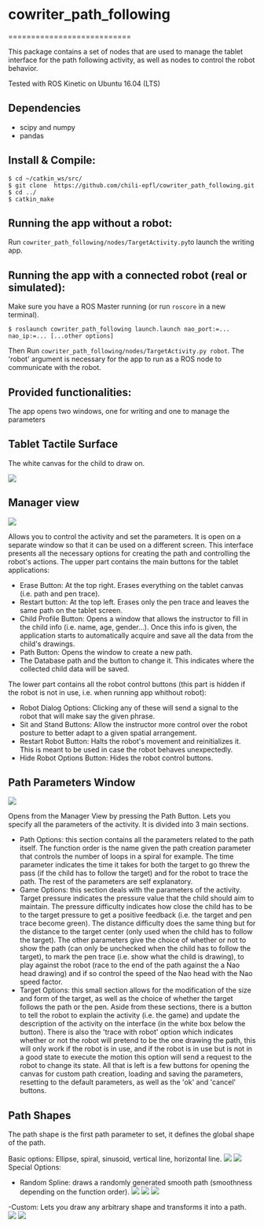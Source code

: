 # cowriter_path_following
===========================

This package contains a set of nodes that are used to manage the tablet interface for the path following activity, as well as nodes to control the robot behavior.

Tested with ROS Kinetic on Ubuntu 16.04 (LTS)

Dependencies
----------
- scipy and numpy
- pandas


Install & Compile:
---------------
```
$ cd ~/catkin_ws/src/
$ git clone  https://github.com/chili-epfl/cowriter_path_following.git
$ cd ../
$ catkin_make
```

Running the app without a robot:
---------------
Run `cowriter_path_following/nodes/TargetActivity.py`to launch the writing app. 


Running the app with a connected robot (real or simulated):
-----------------------------
Make sure you have a ROS Master running (or run `roscore` in a new terminal). 
```
$ roslaunch cowriter_path_following launch.launch nao_port:=... nao_ip:=... [...other options]

```
Then Run `cowriter_path_following/nodes/TargetActivity.py robot`. The 'robot' argument is necessary for the app to run as a ROS node to communicate with the robot.

Provided functionalities:
-----------------------------
The app opens two windows, one for writing and one to manage the parameters

Tablet Tactile Surface
------
The white canvas for the child to draw on.

![](Images/Canvas.png)


Manager view
------
![](Images/manager_view.png) 


Allows you to control the activity and set the parameters. It is open on a separate window so that it can be used on a different screen. This interface presents all the necessary options for creating the path and controlling the robot's actions. 
The upper part contains the main buttons for the tablet applications:
- Erase Button: At the top right. Erases everything on the tablet canvas (i.e. path and pen trace).
- Restart button: At the top left. Erases only the pen trace and leaves the same path on the tablet screen.
- Child Profile Button: Opens a window that allows the instructor to fill in the child info (i.e. name, age, gender...). Once this info is given, the application starts to automatically acquire and save all the data from the child's drawings.
- Path Button: Opens the window to create a new path.
- The Database path and the button to change it. This indicates where the collected child data will be saved.

The lower part contains all the robot control buttons (this part is hidden if the robot is not in use, i.e. when running app whithout robot):
- Robot Dialog Options: Clicking any of these will send a signal to the robot that will make say the given phrase. 
- Sit and Stand Buttons: Allow the instructor more control over the robot posture to better adapt to a given spatial arrangement.
- Restart Robot Button: Halts the robot's movement and reinitializes it. This is meant to be used in case the robot behaves unexpectedly.
- Hide Robot Options Button: Hides the robot control buttons.



Path Parameters Window
------
![](Images/path_params.png)

Opens from the Manager View by pressing the Path Button. Lets you specify all the parameters of the activity. It is divided into 3 main sections.
- Path Options: this section contains all the parameters related to the path itself. The function order is the name given the path creation parameter that controls the number of loops in a spiral for example. The time parameter indicates the time it takes for both the target to go threw the pass (if the child has to follow the target) and for the robot to trace the path. The rest of the parameters are self explanatory.
- Game Options: this section deals with the parameters of the activity. Target pressure indicates the pressure value that the child should aim to maintain. The pressure difficulty indicates how close the child has to be to the target pressure to get a positive feedback (i.e. the target and pen trace become green). The distance difficulty does the same thing but for the distance to the target center (only used when the child has to follow the target). The other parameters give the choice of whether or not to show the path (can only be unchecked when the child has to follow the target), to mark the pen trace (i.e. show what the child is drawing), to play against the robot (race to the end of the path against the a Nao head drawing) and if so control the speed of the Nao head with the Nao speed factor.
- Target Options: this small section allows for the modification of the size and form of the target, as well as the choice of whether the target follows the path or the pen.
Aside from these sections, there is a button to tell the robot to explain the activity (i.e. the game) and update the description of the activity on the interface (in the white box below the button). There is also the 'trace with robot' option which indicates whether or not the robot will pretend to be the one drawing the path, this will only work if the robot is in use, and if the robot is in use but is not in a good state to execute the motion this option will send a request to the robot to change its state. All that is left is a few buttons for opening the canvas for custom path creation, loading and saving the parameters, resetting to the default parameters, as well as the 'ok' and 'cancel' buttons.

Path Shapes
------
The path shape is the first path parameter to set, it defines the global shape of the path.

Basic options: Ellipse, spiral, sinusoid, vertical line, horizontal line.
![](Images/spiral.png)
![](Images/sinusoid.png)
Special Options:
- Random Spline: draws a randomly generated smooth path (smoothness depending on the function order).
![](Images/random1.png)
![](Images/random2.png)
![](Images/random3.png)

-Custom: Lets you draw any arbitrary shape and transforms it into a path.
![](Images/custom_1.jpg)
![](Images/custom_2.jpg)
